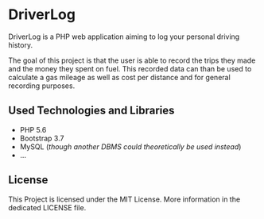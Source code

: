 # DriverLog
DriverLog is a PHP web application aiming to log your personal driving history.

The goal of this project is that the user is able to record the trips they made and the money 
they spent on fuel. This recorded data can than be used to calculate a gas mileage as well as
cost per distance and for general recording purposes.

## Used Technologies and Libraries
- PHP 5.6
- Bootstrap 3.7
- MySQL  (_though another DBMS could theoretically be used instead_)
- ...

## License
This Project  is licensed under the MIT License. More information in the dedicated LICENSE
file.
